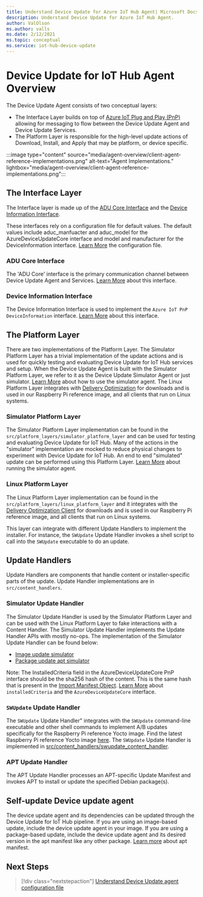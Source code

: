 ```yaml
---
title: Understand Device Update for Azure IoT Hub Agent| Microsoft Docs
description: Understand Device Update for Azure IoT Hub Agent.
author: ValOlson
ms.author: valls
ms.date: 2/12/2021
ms.topic: conceptual
ms.service: iot-hub-device-update
---
```


# Device Update for IoT Hub Agent Overview

The Device Update Agent consists of two conceptual layers:

* The Interface Layer builds on top of [Azure IoT Plug and Play
(PnP)](https://docs.microsoft.com/azure/iot-pnp/overview-iot-plug-and-play)
allowing for messaging to flow between the Device Update Agent and Device Update Services.
* The Platform Layer is responsible for the high-level update actions of Download, Install, and Apply that may be platform, or device specific.

:::image type="content" source="media/agent-overview/client-agent-reference-implementations.png" alt-text="Agent Implementations." lightbox="media/agent-overview/client-agent-reference-implementations.png":::

## The Interface Layer

The Interface layer is made up of the [ADU Core Interface](https://github.com/Azure/iot-hub-device-update/tree/main/src/agent/adu_core_interface) and the [Device Information Interface](https://github.com/Azure/iot-hub-device-update/tree/main/src/agent/device_info_interface).

These interfaces rely on a configuration file for default values. The default values include aduc_manfuacter and aduc_model for the AzureDeviceUpdateCore interface and model and manufacturer for the DeviceInformation interface. [Learn More](device-update-configuration-file.md) the configuration file.

### ADU Core Interface

The 'ADU Core' interface is the primary communication channel between Device Update Agent and Services. [Learn More](device-update-plug-and-play.md#adu-core-interface) about this interface.

### Device Information Interface

The Device Information Interface is used to implement the `Azure IoT PnP DeviceInformation` interface. [Learn More](device-update-plug-and-play.md#device-information-interface) about this interface.

## The Platform Layer

There are two implementations of the Platform Layer. The Simulator Platform
Layer has a trivial implementation of the update actions and is used for quickly
testing and evaluating Device Update for IoT Hub services and setup. When the Device Update Agent is built with
the Simulator Platform Layer, we refer to it as the Device Update Simulator Agent or just
simulator. [Learn More](https://github.com/Azure/iot-hub-device-update/blob/main/docs/agent-reference/how-to-run-agent.md) about how to use the simulator
agent. The Linux Platform Layer integrates with [Delivery Optimization](https://github.com/microsoft/do-client) for
downloads and is used in our Raspberry Pi reference image, and all clients that run on Linux systems.

### Simulator Platform Layer

The Simulator Platform Layer implementation can be found in the
`src/platform_layers/simulator_platform_layer` and can be used for
testing and evaluating Device Update for IoT Hub.  Many of the actions in the
"simulator" implementation are mocked to reduce physical changes to experiment with Device Update for IoT Hub.  An end to end
"simulated" update can be performed using this Platform Layer. [Learn
More](https://github.com/Azure/iot-hub-device-update/blob/main/docs/agent-reference/how-to-run-agent.md) about running the simulator agent.

### Linux Platform Layer

The Linux Platform Layer implementation can be found in the
`src/platform_layers/linux_platform_layer` and it integrates with the [Delivery Optimization Client](https://github.com/microsoft/do-client/releases) for downloads and is used in our Raspberry Pi reference image, and all clients that run on Linux systems.

This layer can integrate with different Update Handlers to implement the
installer. For
instance, the `SWUpdate` Update Handler invokes a shell script to call into the
`SWUpdate` executable to do an update.

## Update Handlers

Update Handlers are components that handle content or installer-specific parts
of the update. Update Handler implementations are in `src/content_handlers`.

### Simulator Update Handler

The Simulator Update Handler is used by the Simulator Platform Layer and can
be used with the Linux Platform Layer to fake interactions with a Content
Handler. The Simulator Update Handler implements the Update Handler APIs with
mostly no-ops. The implementation of the Simulator Update Handler can be found below:
* [Image update simulator](https://github.com/Azure/iot-hub-device-update/blob/main/src/content_handlers/swupdate_handler/inc/aduc/swupdate_simulator_handler.hpp)
* [Package update apt simulator](https://github.com/Azure/iot-hub-device-update/blob/main/src/content_handlers/apt_handler/inc/aduc/apt_simulator_handler.hpp)

Note: The InstalledCriteria field in
the AzureDeviceUpdateCore PnP interface should be the sha256 hash of the
content. This is the same hash that is present in the [Import Manifest
Object](import-update.md#create-device-update-import-manifest). [Learn
More](device-update-plug-and-play.md) about `installedCriteria` and the `AzureDeviceUpdateCore` interface.

### `SWUpdate` Update Handler

The `SWUpdate` Update Handler" integrates with the `SWUpdate` command-line
executable and other shell commands to implement A/B updates specifically for
the Raspberry Pi reference Yocto image. Find the latest Raspberry Pi reference Yocto image [here](https://github.com/Azure/iot-hub-device-update/releases). The `SWUpdate` Update Handler is implemented in [src/content_handlers/swupdate_content_handler](https://github.com/Azure/iot-hub-device-update/tree/main/src/content_handlers/swupdate_handler).

### APT Update Handler

The APT Update Handler processes an APT-specific Update Manifest and invokes APT to
install or update the specified Debian package(s).

## Self-update Device update agent

The device update agent and its dependencies can be updated through the Device Update for IoT Hub pipeline. If you are using an image-based update, include the device update agent in your image. If you are using a package-based update, include the device update agent and its desired version in the apt manifest like any other package. [Learn more](device-update-apt-manifest.md) about apt manifest. 


## Next Steps

> [!div class="nextstepaction"]
> [Understand Device Update agent configuration file](device-update-configuration-file.md)
